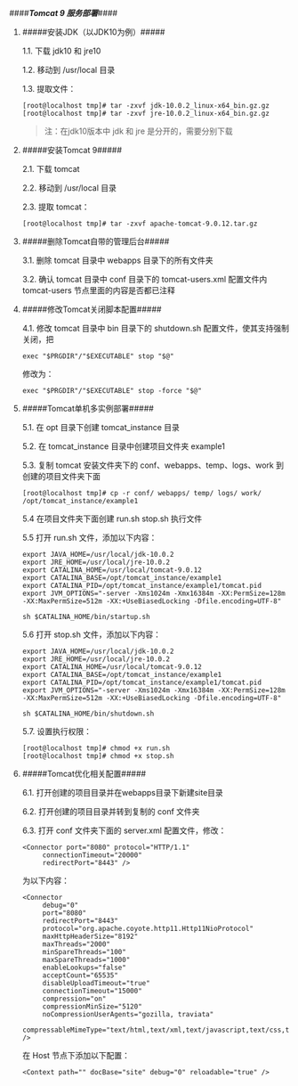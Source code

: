 ####***Tomcat 9 服务部署***####


1. #####安装JDK（以JDK10为例）#####

     1.1. 下载 jdk10 和 jre10
     
     1.2. 移动到 /usr/local 目录
     
     1.3. 提取文件：
      
     ```
     [root@localhost tmp]# tar -zxvf jdk-10.0.2_linux-x64_bin.gz.gz
     [root@localhost tmp]# tar -zxvf jre-10.0.2_linux-x64_bin.gz.gz
     ```
     
     > 注：在jdk10版本中 jdk 和 jre 是分开的，需要分别下载
     

2. #####安装Tomcat 9#####

     2.1. 下载 tomcat
     
     2.2. 移动到 /usr/local 目录
     
     2.3. 提取 tomcat：
     
     ```
     [root@localhost tmp]# tar -zxvf apache-tomcat-9.0.12.tar.gz

     ```
     

3. #####删除Tomcat自带的管理后台#####

     3.1. 删除 tomcat 目录中 webapps 目录下的所有文件夹
     
     3.2. 确认 tomcat 目录中 conf 目录下的 tomcat-users.xml 配置文件内 tomcat-users 节点里面的内容是否都已注释
     
     
4. #####修改Tomcat关闭脚本配置#####

     4.1. 修改 tomcat 目录中 bin 目录下的 shutdown.sh 配置文件，使其支持强制关闭，把
     
     ```
     exec "$PRGDIR"/"$EXECUTABLE" stop "$@"
     ```
     
     修改为：
     
     ```
     exec "$PRGDIR"/"$EXECUTABLE" stop -force "$@"
     ```
     

5. #####Tomcat单机多实例部署#####

     5.1. 在 opt 目录下创建 tomcat_instance 目录
     
     5.2. 在 tomcat_instance 目录中创建项目文件夹 example1
     
     5.3. 复制 tomcat 安装文件夹下的 conf、webapps、temp、logs、work 到创建的项目文件夹下面
     
     ```
     [root@localhost tmp]# cp -r conf/ webapps/ temp/ logs/ work/ /opt/tomcat_instance/example1

     ```
     
     5.4 在项目文件夹下面创建 run.sh stop.sh 执行文件
     
     5.5 打开 run.sh 文件，添加以下内容：
     
     ```
     export JAVA_HOME=/usr/local/jdk-10.0.2
     export JRE_HOME=/usr/local/jre-10.0.2
     export CATALINA_HOME=/usr/local/tomcat-9.0.12
     export CATALINA_BASE=/opt/tomcat_instance/example1
     export CATALINA_PID=/opt/tomcat_instance/example1/tomcat.pid
     export JVM_OPTIONS="-server -Xms1024m -Xmx16384m -XX:PermSize=128m -XX:MaxPermSize=512m -XX:+UseBiasedLocking -Dfile.encoding=UTF-8"

     sh $CATALINA_HOME/bin/startup.sh
     ```
     
     5.6 打开 stop.sh 文件，添加以下内容：
     
     ```
     export JAVA_HOME=/usr/local/jdk-10.0.2
     export JRE_HOME=/usr/local/jre-10.0.2
     export CATALINA_HOME=/usr/local/tomcat-9.0.12
     export CATALINA_BASE=/opt/tomcat_instance/example1
     export CATALINA_PID=/opt/tomcat_instance/example1/tomcat.pid
     export JVM_OPTIONS="-server -Xms1024m -Xmx16384m -XX:PermSize=128m -XX:MaxPermSize=512m -XX:+UseBiasedLocking -Dfile.encoding=UTF-8"

     sh $CATALINA_HOME/bin/shutdown.sh
     ```
     
     5.7. 设置执行权限：
     
     ```
     [root@localhost tmp]# chmod +x run.sh
     [root@localhost tmp]# chmod +x stop.sh
     ```
     
     
6. #####Tomcat优化相关配置#####

     6.1. 打开创建的项目目录并在webapps目录下新建site目录
     
     6.2. 打开创建的项目目录并转到复制的 conf 文件夹
     
     6.3. 打开 conf 文件夹下面的 server.xml 配置文件，修改：
     
     ```
     <Connector port="8080" protocol="HTTP/1.1"
          connectionTimeout="20000"
          redirectPort="8443" />
     ```
     
     为以下内容：
     
     ```
     <Connector
          debug="0"
          port="8080"
          redirectPort="8443"
          protocol="org.apache.coyote.http11.Http11NioProtocol"
          maxHttpHeaderSize="8192"
          maxThreads="2000"
          minSpareThreads="100"
          maxSpareThreads="1000"
          enableLookups="false"
          acceptCount="65535"
          disableUploadTimeout="true"
          connectionTimeout="15000"
          compression="on"
          compressionMinSize="5120"
          noCompressionUserAgents="gozilla, traviata"
          compressableMimeType="text/html,text/xml,text/javascript,text/css,text/plain,application/javascript,application/json" />
     ```
     
     在 Host 节点下添加以下配置：
     
     ```
     <Context path="" docBase="site" debug="0" reloadable="true" />
     ```
     